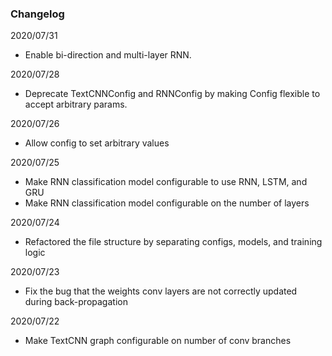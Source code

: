 ### Changelog

2020/07/31
* Enable bi-direction and multi-layer RNN.

2020/07/28
* Deprecate TextCNNConfig and RNNConfig by making Config flexible to accept arbitrary params.

2020/07/26
* Allow config to set arbitrary values

2020/07/25
* Make RNN classification model configurable to use RNN, LSTM, and GRU
* Make RNN classification model configurable on the number of layers

2020/07/24
* Refactored the file structure by separating configs, models, and training logic

2020/07/23
* Fix the bug that the weights conv layers are not correctly updated during back-propagation

2020/07/22
* Make TextCNN graph configurable on number of conv branches